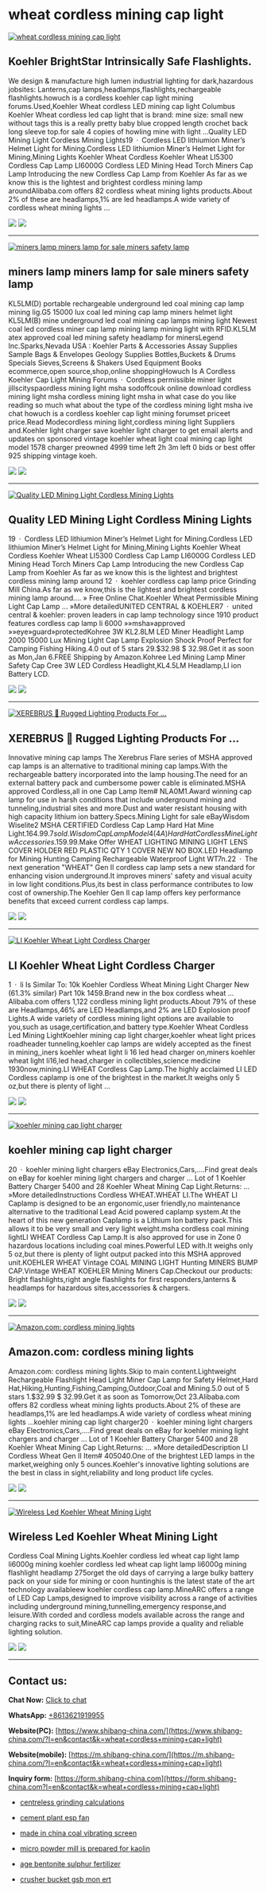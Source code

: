 # wheat cordless mining cap light

<a href="https://swt.shibang-china.com/?l=en&img&k=wheat+cordless+mining+cap+light" target="_blank">![wheat cordless mining cap light](http://static.shibang-china.com/all-800x300/511.jpg)</a>

## Koehler BrightStar Intrinsically Safe Flashlights.
We design &amp; manufacture high lumen industrial lighting for dark,hazardous jobsites: Lanterns,cap lamps,headlamps,flashlights,rechargeable flashlights.howuch is a cordless koehler cap light mining forums.Used,Koehler Wheat cordless LED mining cap light Columbus Koehler Wheat cordless led cap light that is brand: mine size: small new without tags this is a really pretty baby blue cropped length crochet back long sleeve top.for sale 4 copies of howling mine with light …Quality LED Mining Light Cordless Mining Lights19&ensp;&#0183;&ensp;Cordless LED lithiumion Miner’s Helmet Light for Mining.Cordless LED lithiumion Miner’s Helmet Light for Mining,Mining Lights Koehler Wheat Cordless Koehler Wheat LI5300 Cordless Cap Lamp LI6000G Cordless LED Mining Head Torch Miners Cap Lamp Introducing the new Cordless Cap Lamp from Koehler As far as we know this is the lightest and brightest cordless mining lamp aroundAlibaba.com offers 82 cordless wheat mining lights products.About 2% of these are headlamps,1% are led headlamps.A wide variety of cordless wheat mining lights …


<a href="https://whatsapp.shibangsoft.com/WhatsApp.php" target="_blank" title="WhatsApp">![](http://static.shibang-china.com/icon/whatsapp.png)</a> <a href="https://swt.shibang-china.com/?l=en&icon&k=wheat+cordless+mining+cap+light" target="_blank">![](http://static.shibang-china.com/icon/chat-en.png)</a>

---

<a href="https://swt.shibang-china.com/?l=en&img&k=wheat+cordless+mining+cap+light" target="_blank">![miners lamp miners lamp for sale miners safety lamp](http://static.shibang-china.com/all-800x300/1436.jpg)</a>

## miners lamp miners lamp for sale miners safety lamp
KL5LM(D) portable rechargeable underground led coal mining cap lamp mining lig.G5 15000 lux coal led mining cap lamp miners helmet light KL5LM(B) mine underground led coal mining cap lamps mining light Newest coal led cordless miner cap lamp mining lamp mining light with RFID.KL5LM atex approved coal led mining safety headlamp for minersLegend Inc.Sparks,Nevada USA : Koehler Parts &amp; Accessories Assay Supplies Sample Bags &amp; Envelopes Geology Supplies Bottles,Buckets &amp; Drums Specials Sieves,Screens &amp; Shakers Used Equipment Books ecommerce,open source,shop,online shoppingHowuch Is A Cordless Koehler Cap Light Mining Forums&ensp;&#0183;&ensp;Cordless permissible miner light jillscityspaordless mining light msha sodoffcouk online download cordless mining light msha cordless mining light msha in what case do you like reading so much what about the type of the cordless mining light msha ive chat howuch is a cordless koehler cap light mining forumset priceet price.Read Modecordless mining light,cordless mining light Suppliers and.Koehler light charger save koehler light charger to get email alerts and updates on sponsored vintage koehler wheat light coal mining cap light model 1578 charger preowned 4999 time left 2h 3m left 0 bids or best offer 925 shipping vintage koeh.


<a href="https://whatsapp.shibangsoft.com/WhatsApp.php" target="_blank" title="WhatsApp">![](http://static.shibang-china.com/icon/whatsapp.png)</a> <a href="https://swt.shibang-china.com/?l=en&icon&k=wheat+cordless+mining+cap+light" target="_blank">![](http://static.shibang-china.com/icon/chat-en.png)</a>

---

<a href="https://swt.shibang-china.com/?l=en&img&k=wheat+cordless+mining+cap+light" target="_blank">![Quality LED Mining Light Cordless Mining Lights](http://static.shibang-china.com/all-800x300/105.jpg)</a>

## Quality LED Mining Light Cordless Mining Lights
19&ensp;&#0183;&ensp;Cordless LED lithiumion Miner’s Helmet Light for Mining.Cordless LED lithiumion Miner’s Helmet Light for Mining,Mining Lights Koehler Wheat Cordless Koehler Wheat LI5300 Cordless Cap Lamp LI6000G Cordless LED Mining Head Torch Miners Cap Lamp Introducing the new Cordless Cap Lamp from Koehler As far as we know this is the lightest and brightest cordless mining lamp around 12&ensp;&#0183;&ensp;koehler cordless cap lamp price Grinding Mill China.As far as we know,this is the lightest and brightest cordless mining lamp around.… &#187; Free Online Chat.Koehler Wheat Permissible Mining Light Cap Lamp … &#187;More detailedUNITED CENTRAL &amp; KOEHLER7&ensp;&#0183;&ensp;united central &amp; koehler: proven leaders in cap lamp technology since 1910 product features cordless cap lamp li 6000 &#187;&#187;msha&#187;approved &#187;&#187;eye&#187;guard&#187;protectedKohree 3W KL2.8LM LED Miner Headlight Lamp 2000 15000 Lux Mining Light Cap Lamp Explosion Shock Proof Perfect for Camping Fishing Hiking.4.0 out of 5 stars 29.$32.98 $ 32.98.Get it as soon as Mon,Jan 6.FREE Shipping by Amazon.Kohree Led Mining Lamp Miner Safety Cap Cree 3W LED Cordless Headlight,KL4.5LM Headlamp,LI ion Battery LCD.


<a href="https://whatsapp.shibangsoft.com/WhatsApp.php" target="_blank" title="WhatsApp">![](http://static.shibang-china.com/icon/whatsapp.png)</a> <a href="https://swt.shibang-china.com/?l=en&icon&k=wheat+cordless+mining+cap+light" target="_blank">![](http://static.shibang-china.com/icon/chat-en.png)</a>

---

<a href="https://swt.shibang-china.com/?l=en&img&k=wheat+cordless+mining+cap+light" target="_blank">![XEREBRUS 🥇 Rugged Lighting Products For …](http://static.shibang-china.com/all-800x300/193.jpg)</a>

## XEREBRUS 🥇 Rugged Lighting Products For …
Innovative mining cap lamps The Xerebrus Flare series of MSHA approved cap lamps is an alternative to traditional mining cap lamps.With the rechargeable battery incorporated into the lamp housing.The need for an external battery pack and cumbersome power cable is eliminated.MSHA approved Cordless,all in one Cap Lamp Item# NLA0M1.Award winning cap lamp for use in harsh conditions that include underground mining and tunneling,industrial sites and more.Dust and water resistant housing with high capacity lithium ion battery.Specs.Mining Light for sale eBayWisdom Wiselite2 MSHA CERTIFIED Cordless Cap Lamp Hard Hat Mine Light.$164.99.7 sold.Wisdom Cap Lamp Model 4 (4A) Hard Hat Cordless Mine Light w Accessories.$159.99.Make Offer WHEAT LIGHTING MINING LIGHT LENS COVER HOLDER RED PLASTIC QTY 1 COVER NEW NO BOX.LED Headlamp for Mining Hunting Camping Rechargeable Waterproof Light WT7n.22&ensp;&#0183;&ensp;The next generation &quot;WHEAT&quot; Gen Il cordless cap lamp sets a new standard for enhancing vision underground.It improves miners' safety and visual acuity in low light conditions.Plus,its best in class performance contributes to low cost of ownership.The Koehler Gen Il cap lamp offers key performance benefits that exceed current cordless cap lamps.


<a href="https://whatsapp.shibangsoft.com/WhatsApp.php" target="_blank" title="WhatsApp">![](http://static.shibang-china.com/icon/whatsapp.png)</a> <a href="https://swt.shibang-china.com/?l=en&icon&k=wheat+cordless+mining+cap+light" target="_blank">![](http://static.shibang-china.com/icon/chat-en.png)</a>

---

<a href="https://swt.shibang-china.com/?l=en&img&k=wheat+cordless+mining+cap+light" target="_blank">![LI Koehler Wheat Light Cordless Charger](http://static.shibang-china.com/all-800x300/958.jpg)</a>

## LI Koehler Wheat Light Cordless Charger
1&ensp;&#0183;&ensp;li Is Similar To: 10k Koehler Cordless Wheat Mining Light Charger New (61.3% similar) Part 10k 1459.Brand new in the box cordless wheat …Alibaba.com offers 1,122 cordless mining light products.About 79% of these are Headlamps,46% are LED Headlamps,and 2% are LED Explosion proof Lights.A wide variety of cordless mining light options are available to you,such as usage,certification,and battery type.Koehler Wheat Cordless Led Mining LightKoehler mining cap light charger,koehler wheat light prices roadheader tunneling,koehler cap lamps are widely accepted as the finest in mining,,iners koehler wheat light li 16 led head charger on,miners koehler wheat light li16,led head,charger in collectibles,science medicine 1930now,mining.LI WHEAT Cordless Cap Lamp.The highly acclaimed LI LED Cordless caplamp is one of the brightest in the market.It weighs only 5 oz,but there is plenty of light …


<a href="https://whatsapp.shibangsoft.com/WhatsApp.php" target="_blank" title="WhatsApp">![](http://static.shibang-china.com/icon/whatsapp.png)</a> <a href="https://swt.shibang-china.com/?l=en&icon&k=wheat+cordless+mining+cap+light" target="_blank">![](http://static.shibang-china.com/icon/chat-en.png)</a>

---

<a href="https://swt.shibang-china.com/?l=en&img&k=wheat+cordless+mining+cap+light" target="_blank">![koehler mining cap light charger](http://static.shibang-china.com/all-800x300/126.jpg)</a>

## koehler mining cap light charger
20&ensp;&#0183;&ensp;koehler mining light chargers eBay Electronics,Cars,….Find great deals on eBay for koehler mining light chargers and charger … Lot of 1 Koehler Battery Charger 5400 and 28 Koehler Wheat Mining Cap Light.Returns: … &#187;More detailedInstructions Cordless WHEAT.WHEAT LI.The WHEAT LI Caplamp is designed to be an ergonomic,user friendly,no maintenance alternative to the traditional Lead Acid powered caplamp system.At the heart of this new generation Caplamp is a Lithium Ion battery pack.This allows it to be very small and very light weight.msha cordless coal mining lightLI WHEAT Cordless Cap Lamp.It is also approved for use in Zone 0 hazardous locations including coal mines.Powerful LED with.It weighs only 5 oz,but there is plenty of light output packed into this MSHA approved unit.KOEHLER WHEAT Vintage COAL MINING LIGHT Hunting MINERS BUMP CAP.Vintage WHEAT KOEHLER Mining Miners Cap.Checkout our products: Bright flashlights,right angle flashlights for first responders,lanterns &amp; headlamps for hazardous sites,accessories &amp; chargers.


<a href="https://whatsapp.shibangsoft.com/WhatsApp.php" target="_blank" title="WhatsApp">![](http://static.shibang-china.com/icon/whatsapp.png)</a> <a href="https://swt.shibang-china.com/?l=en&icon&k=wheat+cordless+mining+cap+light" target="_blank">![](http://static.shibang-china.com/icon/chat-en.png)</a>

---

<a href="https://swt.shibang-china.com/?l=en&img&k=wheat+cordless+mining+cap+light" target="_blank">![Amazon.com: cordless mining lights](http://static.shibang-china.com/all-800x300/1230.jpg)</a>

## Amazon.com: cordless mining lights
Amazon.com: cordless mining lights.Skip to main content.Lightweight Rechargeable Flashlight Head Light Miner Cap Lamp for Safety Helmet,Hard Hat,Hiking,Hunting,Fishing,Camping,Outdoor,Coal and Mining.5.0 out of 5 stars 1.$32.99 $ 32.99.Get it as soon as Tomorrow,Oct 23.Alibaba.com offers 82 cordless wheat mining lights products.About 2% of these are headlamps,1% are led headlamps.A wide variety of cordless wheat mining lights …koehler mining cap light charger20&ensp;&#0183;&ensp;koehler mining light chargers eBay Electronics,Cars,….Find great deals on eBay for koehler mining light chargers and charger … Lot of 1 Koehler Battery Charger 5400 and 28 Koehler Wheat Mining Cap Light.Returns: … &#187;More detailedDescription LI Cordless Wheat Gen II Item# 405040.One of the brightest LED lamps in the market,weighing only 5 ounces.Koehler's innovative lighting solutions are the best in class in sight,reliability and long product life cycles.


<a href="https://whatsapp.shibangsoft.com/WhatsApp.php" target="_blank" title="WhatsApp">![](http://static.shibang-china.com/icon/whatsapp.png)</a> <a href="https://swt.shibang-china.com/?l=en&icon&k=wheat+cordless+mining+cap+light" target="_blank">![](http://static.shibang-china.com/icon/chat-en.png)</a>

---

<a href="https://swt.shibang-china.com/?l=en&img&k=wheat+cordless+mining+cap+light" target="_blank">![Wireless Led Koehler Wheat Mining Light](http://static.shibang-china.com/all-800x300/1245.jpg)</a>

## Wireless Led Koehler Wheat Mining Light
Cordless Coal Mining Lights.Koehler cordless led wheat cap light lamp li6000g mining koehler cordless led wheat cap light lamp li6000g mining flashlight headlamp 275orget the old days of carrying a large bulky battery pack on your side for mining or coon huntinghis is the latest state of the art technology availableew koehler cordless cap lamp.MineARC offers a range of LED Cap Lamps,designed to improve visibility across a range of activities including underground mining,tunnelling,emergency response,and leisure.With corded and cordless models available across the range and charging racks to suit,MineARC cap lamps provide a quality and reliable lighting solution.

<a href="https://whatsapp.shibangsoft.com/WhatsApp.php" target="_blank" title="WhatsApp">![](http://static.shibang-china.com/icon/whatsapp.png)</a> <a href="https://swt.shibang-china.com/?l=en&icon&k=wheat+cordless+mining+cap+light" target="_blank">![](http://static.shibang-china.com/icon/chat-en.png)</a>

---
## Contact us:

**Chat Now:** [Click to chat](https://swt.shibang-china.com?l=en&contact&k=wheat+cordless+mining+cap+light)

**WhatsApp:**  [+8613621919955](https://whatsapp.shibangsoft.com/WhatsApp.php)

**Website(PC):** [https://www.shibang-china.com/](https://www.shibang-china.com/?l=en&contact&k=wheat+cordless+mining+cap+light)

**Website(mobile):** [https://m.shibang-china.com/](https://m.shibang-china.com/?l=en&contact&k=wheat+cordless+mining+cap+light)

**Inquiry form:** [https://form.shibang-china.com](https://form.shibang-china.com?l=en&contact&k=wheat+cordless+mining+cap+light)

* [centreless grinding calculations](../150/centreless%20grinding%20calculations.md)

* [cement plant esp fan](../150/cement%20plant%20esp%20fan.md)

* [made in china coal vibrating screen](../141/made%20in%20china%20coal%20vibrating%20screen.md)

* [micro powder mill is prepared for kaolin](../146/micro%20powder%20mill%20is%20prepared%20for%20kaolin.md)

* [age bentonite sulphur fertilizer](../142/age%20bentonite%20sulphur%20fertilizer.md)

* [crusher bucket gsb mon ert](../145/crusher%20bucket%20gsb%20mon%20ert.md)